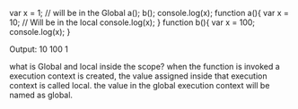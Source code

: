 
var x = 1; // will be in the Global
a();
b();
console.log(x);
function a(){
    var x = 10; // Will be in the local
    console.log(x);
}
function b(){
    var x = 100;
    console.log(x);
}

Output:
10
100
1

what is Global and local inside the scope?
when the function is invoked a execution context is created, the value assigned inside that execution context is called local. the value in the global execution context will be named as global. 
